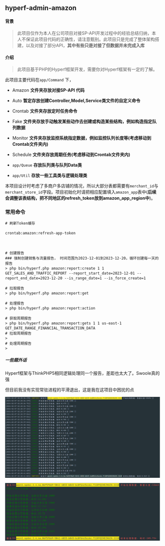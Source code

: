 ## hyperf-admin-amazon

#### 背景
> 此项目仅作为本人在公司项目对接SP-API开发过程中的经验总结归纳，本人不保证此项目代码的正确性，请注意甄别。此项目只是完成了整体架构搭建，以及对接了部分API，**其中有些只是对接了但数据并未完成入库**

#### 介绍
> 此项目基于PHP的Hyperf框架开发，需要你对Hyperf框架有一定的了解。

此项目主要代码在`app/Command` 下，
- Amazon  **文件夹存放对接SP-API 代码**
- Auto    **暂定存放创建Controller,Model,Service类文件的自定义命令**
- Crontab **文件夹存放定时任务命令**
- Fake    **文件夹存放手动触发某些动作去创建或构造某些结构，例如构造指定队列数据**
- Monitor **文件夹存放监控系统指定数据，例如监控队列长度等(考虑移动到Crontab文件夹内)**
- Schedule **文件夹存放周期任务(考虑移动到Crontab文件夹内)**

- ``app/Queue`` **存放队列类与队列Data类**
- ``app/Util``  **存放一些工具类与逻辑处理类**

本项目设计时考虑了多商户多店铺的情况，所以大部分表都需要有`merchant_id`与`merchant_store_id`字段。项目初始化时请把相应配置填入`amazon_app`表中(**后续会调整该表结构，把不同地区的refresh_token放到amazon_app_region中**)。


### 常用命令
```
# 刷新Token缓存

crontab:amazon:refresh-app-token



# 创建报告
### 强制创建销售与流量报告， 时间范围为2023-12-01到2023-12-20，循环创建每一天的报告
> php bin/hyperf.php amazon:report:create 1 1 GET_SALES_AND_TRAFFIC_REPORT --report_start_date=2023-12-01 --report_end_date=2023-12-20 --is_range_date=1 --is_force_create=1

# 拉取报告
> php bin/hyperf.php amazon:report:get

# 处理报告
> php bin/hyperf.php amazon:report:action

# 获取周期报告
> php bin/hyperf.php amazon:report:gets 1 1 us-east-1 GET_DATE_RANGE_FINANCIAL_TRANSACTION_DATA
# 拉取周期报告
> 
# 处理周期报告
>

```


##### 一些题外话

Hyperf框架与ThinkPHP5相同逻辑处理同一个报告，差距也太大了。Swoole真的强

但目前我没有实现常驻进程的平滑退出，这是我在这项目中困扰的点

![Hyperf](assets/markdown-img-paste-20240207022923459.png)

![Think5](assets/markdown-img-paste-20240207023112869.png)
